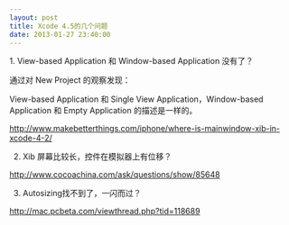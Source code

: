 ```yaml
---
layout: post
title: Xcode 4.5的几个问题
date: 2013-01-27 23:40:00
---
```

1\. View-based Application 和 Window-based Application 没有了？

通过对 New Project 的观察发现：

View-based&nbsp;Application 和&nbsp;Single View Application，Window-based Application 和 Empty Application&nbsp;的描述是一样的。

http://www.makebetterthings.com/iphone/where-is-mainwindow-xib-in-xcode-4-2/

2. Xib 屏幕比较长，控件在模拟器上有位移？

http://www.cocoachina.com/ask/questions/show/85648

3. Autosizing找不到了，一闪而过？

http://mac.pcbeta.com/viewthread.php?tid=118689